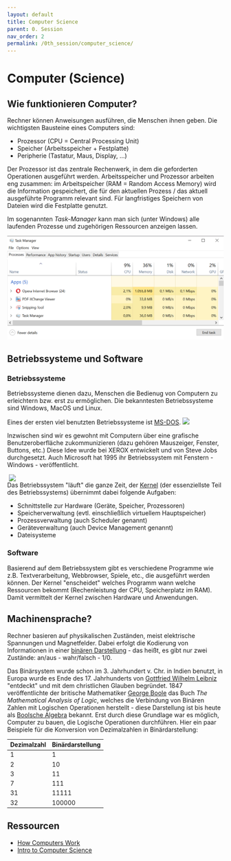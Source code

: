 ```yaml
---
layout: default
title: Computer Science
parent: 0. Session
nav_order: 2
permalink: /0th_session/computer_science/
---
```


# Computer (Science)

## Wie funktionieren Computer?

Rechner können Anweisungen ausführen, die Menschen ihnen geben. Die wichtigsten Bausteine eines Computers sind:

* Prozessor (CPU = Central Processing Unit)
* Speicher (Arbeitsspeicher + Festplatte)
* Peripherie (Tastatur, Maus, Display, ...)

Der Prozessor ist das zentrale Rechenwerk, in dem die geforderten Operationen ausgeführt werden. Arbeitsspeicher und Prozessor arbeiten eng zusammen: im Arbeitspeicher (RAM  = Random Access Memory) wird die Information gespeichert, die für den aktuellen Prozess / das aktuell ausgeführte Programm relevant sind. Für langfristiges Speichern von Dateien wird die Festplatte genutzt.

Im sogenannten *Task-Manager* kann man sich (unter Windows) alle laufenden Prozesse und zugehörigen Ressourcen anzeigen lassen.

<img src="./task_manager.png" width = "640em">


## Betriebssysteme und Software

### Betriebssysteme

Betriebssysteme dienen dazu, Menschen die Bedienug von Computern zu erleichtern bzw. erst zu ermöglichen. Die bekanntesten Betriebssysteme sind Windows, MacOS und Linux.

Eines der ersten viel benutzten Betriebssysteme ist [MS-DOS](https://de.wikipedia.org/wiki/MS-DOS).
<img src ="https://upload.wikimedia.org/wikipedia/commons/8/8a/MS-DOS_Deutsch.png" width = "640em">

Inzwischen sind wir es gewohnt mit Computern über eine grafische Benutzeroberfläche zukommunizieren (dazu gehören Mauszeiger, Fenster, Buttons, etc.) Diese Idee wurde bei XEROX entwickelt und von Steve Jobs durchgesetzt. Auch Microsoft hat 1995 ihr Betriebssystem mit Fenstern - Windows - veröffentlicht.


<img src = "https://upload.wikimedia.org/wikipedia/commons/thumb/8/8f/Kernel_Layout.svg/1920px-Kernel_Layout.svg.png" width = "500em" align = "right">

Das Betriebssystem "läuft" die ganze Zeit, der [Kernel](https://de.wikipedia.org/wiki/Kernel_(Betriebssystem)) (der essenziellste Teil des Betriebssystems) übernimmt dabei folgende Aufgaben:

* Schnittstelle zur Hardware (Geräte, Speicher, Prozessoren)
* Speicherverwaltung (evtl. einschließlich virtuellem Hauptspeicher)
* Prozessverwaltung (auch Scheduler genannt)
* Geräteverwaltung (auch Device Management genannt)
* Dateisysteme

### Software 

Basierend auf dem Betriebssystem gibt es verschiedene Programme wie z.B. Textverarbeitung, Webbrowser, Spiele, etc., die ausgeführt werden können. Der Kernel "enscheidet" welches Programm wann welche Ressourcen bekommt (Rechenleistung der CPU, Speicherplatz im RAM). Damit vermittelt der Kernel zwischen Hardware und Anwendungen.


## Machinensprache?

Rechner basieren auf physikalischen Zuständen, meist elektrische Spannungen und Magnetfelder. Dabei erfolgt die Kodierung von Informationen in einer [binären Darstellung](https://de.wikipedia.org/wiki/Dualsystem)  - das heißt, es gibt nur zwei Zustände: an/aus - wahr/falsch - 1/0.

Das Binärsystem wurde schon  im 3. Jahrhundert v. Chr. in Indien benutzt, in Europa wurde es Ende des 17. Jahrhunderts von [Gottfried Wilhelm Leibniz](https://de.wikipedia.org/wiki/Gottfried_Wilhelm_Leibniz) "entdeckt" und mit dem christlichen Glauben begründet. 
1847 veröffentlichte der britische Mathematiker [George Boole](https://de.wikipedia.org/wiki/George_Boole) das Buch  *The Mathematical Analysis of Logic*, welches die Verbindung von Binären Zahlen mit Logischen Operationen herstellt - diese Darstellung ist bis heute als [Boolsche Algebra](https://de.wikipedia.org/wiki/Boolesche_Algebra) bekannt. Erst durch diese Grundlage war es möglich, Computer zu bauen, die Logische Operationen durchführen. Hier ein paar Beispiele für die Konversion von Dezimalzahlen in Binärdarstellung:

|Dezimalzahl|Binärdarstellung|
|---|---|
|1|1|
|2|10|
|3|11|
|7|111|
|31|11111|
|32|100000|


## Ressourcen

* [How Computers Work](https://cs50.harvard.edu/ap/2020/assets/pdfs/how_computers_work.pdf)
* [Intro to Computer Science](https://en.wikiversity.org/wiki/Introduction_to_Computer_Science)

